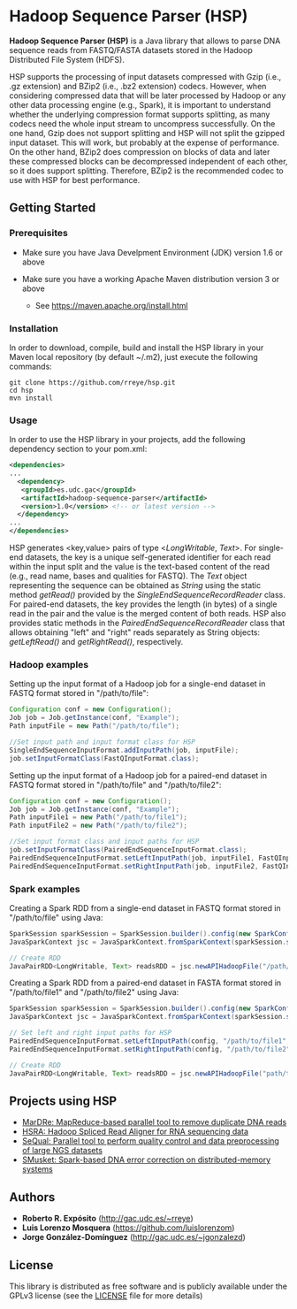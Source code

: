 # Hadoop Sequence Parser (HSP)

**Hadoop Sequence Parser (HSP)** is a Java library that allows to parse DNA sequence reads from FASTQ/FASTA datasets stored in the Hadoop Distributed File System (HDFS).

HSP supports the processing of input datasets compressed with Gzip (i.e., .gz extension) and BZip2 (i.e., .bz2 extension) codecs. However, when considering compressed data that will be later processed by Hadoop or any other data processing engine (e.g., Spark), it is important to understand whether the underlying compression format supports splitting, as many codecs need the whole input stream to uncompress successfully. On the one hand, Gzip does not support splitting and HSP will not split the gzipped input dataset. This will work, but probably at the expense of performance. On the other hand, BZip2 does compression on blocks of data and later these compressed blocks can be decompressed independent of each other, so it does support splitting. Therefore, BZip2 is the recommended codec to use with HSP for best performance.

## Getting Started

### Prerequisites

* Make sure you have Java Develpment Environment (JDK) version 1.6 or above

* Make sure you have a working Apache Maven distribution version 3 or above
  * See https://maven.apache.org/install.html

### Installation

In order to download, compile, build and install the HSP library in your Maven local repository (by default ~/.m2), just execute the following commands:

```
git clone https://github.com/rreye/hsp.git
cd hsp
mvn install
```

### Usage

In order to use the HSP library in your projects, add the following dependency section to your pom.xml:

```xml
<dependencies>
...
  <dependency>
   <groupId>es.udc.gac</groupId>
   <artifactId>hadoop-sequence-parser</artifactId>
   <version>1.0</version> <!-- or latest version -->
  </dependency>
...
</dependencies>
```

HSP generates <key,value> pairs of type <*LongWritable*, *Text*>. For single-end datasets, the key is a unique self-generated identifier for each read within the input split and the value is the text-based content of the read (e.g., read name, bases and qualities for FASTQ). The *Text* object representing the sequence can be obtained as *String* using the static method *getRead()* provided by the *SingleEndSequenceRecordReader* class. For paired-end datasets, the key provides the length (in bytes) of a single read in the pair and the value is the merged content of both reads. HSP also provides static methods in the *PairedEndSequenceRecordReader* class that allows obtaining "left" and "right" reads separately as String objects: *getLeftRead()* and *getRightRead()*, respectively.

### Hadoop examples

Setting up the input format of a Hadoop job for a single-end dataset in FASTQ format stored in "/path/to/file":

```java
Configuration conf = new Configuration();
Job job = Job.getInstance(conf, "Example");
Path inputFile = new Path("/path/to/file");

//Set input path and input format class for HSP
SingleEndSequenceInputFormat.addInputPath(job, inputFile);
job.setInputFormatClass(FastQInputFormat.class);        
```
Setting up the input format of a Hadoop job for a paired-end dataset in FASTQ format stored in "/path/to/file" and "/path/to/file2":

```java
Configuration conf = new Configuration();
Job job = Job.getInstance(conf, "Example");
Path inputFile1 = new Path("/path/to/file1");
Path inputFile2 = new Path("/path/to/file2");

//Set input format class and input paths for HSP
job.setInputFormatClass(PairedEndSequenceInputFormat.class);       
PairedEndSequenceInputFormat.setLeftInputPath(job, inputFile1, FastQInputFormat.class);
PairedEndSequenceInputFormat.setRightInputPath(job, inputFile2, FastQInputFormat.class);
```

### Spark examples

Creating a Spark RDD from a single-end dataset in FASTQ format stored in "/path/to/file" using Java:

```java
SparkSession sparkSession = SparkSession.builder().config(new SparkConf()).getOrCreate();		
JavaSparkContext jsc = JavaSparkContext.fromSparkContext(sparkSession.sparkContext());

// Create RDD
JavaPairRDD<LongWritable, Text> readsRDD = jsc.newAPIHadoopFile("/path/to/file", FastQInputFormat.class, LongWritable.class, Text.class, jsc.hadoopConfiguration());
```

Creating a Spark RDD from a paired-end dataset in FASTA format stored in "/path/to/file1" and "/path/to/file2" using Java:

```java
SparkSession sparkSession = SparkSession.builder().config(new SparkConf()).getOrCreate();		
JavaSparkContext jsc = JavaSparkContext.fromSparkContext(sparkSession.sparkContext());

// Set left and right input paths for HSP
PairedEndSequenceInputFormat.setLeftInputPath(config, "/path/to/file1", FastAInputFormat.class);
PairedEndSequenceInputFormat.setRightInputPath(config, "/path/to/file2", FastAInputFormat.class);

// Create RDD
JavaPairRDD<LongWritable, Text> readsRDD = jsc.newAPIHadoopFile("path/to/file1", PairedEndSequenceInputFormat.class, LongWritable.class, Text.class, jsc.hadoopConfiguration());
```

## Projects using HSP

* [MarDRe: MapReduce-based parallel tool to remove duplicate DNA reads](http://mardre.des.udc.es)
* [HSRA: Hadoop Spliced Read Aligner for RNA sequencing data](http://hsra.dec.udc.es)
* [SeQual: Parallel tool to perform quality control and data preprocessing of large NGS datasets](https://github.com/roigalegot/SeQual)
* [SMusket: Spark-based DNA error correction on distributed-memory systems](https://github.com/rreye/smusket)

## Authors

* **Roberto R. Expósito** (http://gac.udc.es/~rreye)
* **Luis Lorenzo Mosquera** (https://github.com/luislorenzom)
* **Jorge González-Domínguez** (http://gac.udc.es/~jgonzalezd)

## License

This library is distributed as free software and is publicly available under the GPLv3 license (see the [LICENSE](LICENSE) file for more details)

